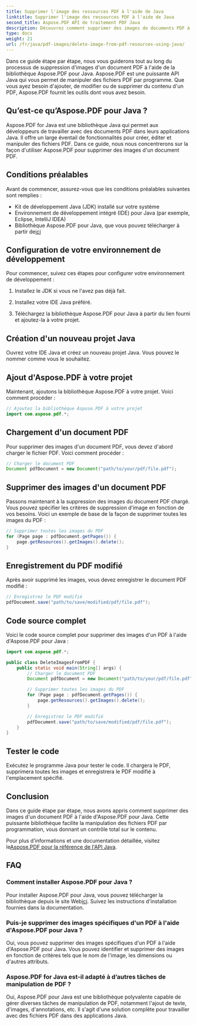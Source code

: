 ```yaml
---
title: Supprimer l'image des ressources PDF à l'aide de Java
linktitle: Supprimer l'image des ressources PDF à l'aide de Java
second_title: Aspose.PDF API de traitement PDF Java
description: Découvrez comment supprimer des images de documents PDF à l'aide d'Aspose.PDF pour Java. Guide étape par étape avec code source pour une manipulation efficace des PDF.
type: docs
weight: 21
url: /fr/java/pdf-images/delete-image-from-pdf-resources-using-java/
---
```


Dans ce guide étape par étape, nous vous guiderons tout au long du processus de suppression d'images d'un document PDF à l'aide de la bibliothèque Aspose.PDF pour Java. Aspose.PDF est une puissante API Java qui vous permet de manipuler des fichiers PDF par programme. Que vous ayez besoin d'ajouter, de modifier ou de supprimer du contenu d'un PDF, Aspose.PDF fournit les outils dont vous avez besoin.

## Qu’est-ce qu’Aspose.PDF pour Java ?

Aspose.PDF for Java est une bibliothèque Java qui permet aux développeurs de travailler avec des documents PDF dans leurs applications Java. Il offre un large éventail de fonctionnalités pour créer, éditer et manipuler des fichiers PDF. Dans ce guide, nous nous concentrerons sur la façon d'utiliser Aspose.PDF pour supprimer des images d'un document PDF.

## Conditions préalables

Avant de commencer, assurez-vous que les conditions préalables suivantes sont remplies :

- Kit de développement Java (JDK) installé sur votre système
- Environnement de développement intégré (IDE) pour Java (par exemple, Eclipse, IntelliJ IDEA)
-  Bibliothèque Aspose.PDF pour Java, que vous pouvez télécharger à partir de[ici](https://releases.aspose.com/pdf/java/)

## Configuration de votre environnement de développement

Pour commencer, suivez ces étapes pour configurer votre environnement de développement :

1. Installez le JDK si vous ne l'avez pas déjà fait.

2. Installez votre IDE Java préféré.

3. Téléchargez la bibliothèque Aspose.PDF pour Java à partir du lien fourni et ajoutez-la à votre projet.

## Création d'un nouveau projet Java

Ouvrez votre IDE Java et créez un nouveau projet Java. Vous pouvez le nommer comme vous le souhaitez.

## Ajout d'Aspose.PDF à votre projet

Maintenant, ajoutons la bibliothèque Aspose.PDF à votre projet. Voici comment procéder :

```java
// Ajoutez la bibliothèque Aspose.PDF à votre projet
import com.aspose.pdf.*;
```

## Chargement d'un document PDF

Pour supprimer des images d'un document PDF, vous devez d'abord charger le fichier PDF. Voici comment procéder :

```java
// Charger le document PDF
Document pdfDocument = new Document("path/to/your/pdf/file.pdf");
```

## Supprimer des images d'un document PDF

Passons maintenant à la suppression des images du document PDF chargé. Vous pouvez spécifier les critères de suppression d'image en fonction de vos besoins. Voici un exemple de base de la façon de supprimer toutes les images du PDF :

```java
// Supprimer toutes les images du PDF
for (Page page : pdfDocument.getPages()) {
    page.getResources().getImages().delete();
}
```

## Enregistrement du PDF modifié

Après avoir supprimé les images, vous devez enregistrer le document PDF modifié :

```java
// Enregistrez le PDF modifié
pdfDocument.save("path/to/save/modified/pdf/file.pdf");
```

## Code source complet

Voici le code source complet pour supprimer des images d'un PDF à l'aide d'Aspose.PDF pour Java :

```java
import com.aspose.pdf.*;

public class DeleteImagesFromPDF {
    public static void main(String[] args) {
        // Charger le document PDF
        Document pdfDocument = new Document("path/to/your/pdf/file.pdf");

        // Supprimer toutes les images du PDF
        for (Page page : pdfDocument.getPages()) {
            page.getResources().getImages().delete();
        }

        // Enregistrez le PDF modifié
        pdfDocument.save("path/to/save/modified/pdf/file.pdf");
    }
}
```

## Tester le code

Exécutez le programme Java pour tester le code. Il chargera le PDF, supprimera toutes les images et enregistrera le PDF modifié à l'emplacement spécifié.

## Conclusion

Dans ce guide étape par étape, nous avons appris comment supprimer des images d'un document PDF à l'aide d'Aspose.PDF pour Java. Cette puissante bibliothèque facilite la manipulation des fichiers PDF par programmation, vous donnant un contrôle total sur le contenu.

 Pour plus d’informations et une documentation détaillée, visitez le[Aspose.PDF pour la référence de l'API Java](https://reference.aspose.com/pdf/java/).

## FAQ

### Comment installer Aspose.PDF pour Java ?

 Pour installer Aspose.PDF pour Java, vous pouvez télécharger la bibliothèque depuis le site Web[ici](https://releases.aspose.com/pdf/java/). Suivez les instructions d'installation fournies dans la documentation.

### Puis-je supprimer des images spécifiques d'un PDF à l'aide d'Aspose.PDF pour Java ?

Oui, vous pouvez supprimer des images spécifiques d'un PDF à l'aide d'Aspose.PDF pour Java. Vous pouvez identifier et supprimer des images en fonction de critères tels que le nom de l'image, les dimensions ou d'autres attributs.

### Aspose.PDF for Java est-il adapté à d’autres tâches de manipulation de PDF ?

Oui, Aspose.PDF pour Java est une bibliothèque polyvalente capable de gérer diverses tâches de manipulation de PDF, notamment l'ajout de texte, d'images, d'annotations, etc. Il s'agit d'une solution complète pour travailler avec des fichiers PDF dans des applications Java.